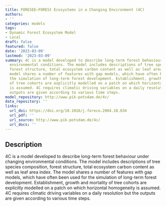 ```yaml
---
title: FORESEE–FORESt Ecosystems in a Changing Environment (4C)
authors:
- ''
categories: models
tags:
- Dynamic Forest Ecosystem Model
- Local
draft: false
featured: false
date: '2023-03-09'
lastmod: '2023-03-09'
summary: 4C is a model developed to describe long-term forest behaviour under changing
  environmental conditions. The model includes descriptions of tree species composition,
  forest structure, total ecosystem carbon content as well as leaf area index. The
  model shares a number of features with gap models, which have often been used for
  the simulation of long-term forest development. Establishment, growth and mortality
  of tree cohorts are explicitly modelled on a patch on which horizontal homogeneity
  is assumed. 4C requires climatic driving variables on a daily resolution but the
  outputs are given according to various time steps.
model_repository: http://www.pik-potsdam.de/4c/
data_repository: ''
links:
  url_doi: https://doi.org/10.1016/j.foreco.2004.10.034
  url_pdf: ''
  url_source: http://www.pik-potsdam.de/4c/
  url_docs: ''
---
```


## Description

4C is a model developed to describe long-term forest behaviour under changing environmental conditions. The model includes descriptions of tree species composition, forest structure, total ecosystem carbon content as well as leaf area index. The model shares a number of features with gap models, which have often been used for the simulation of long-term forest development. Establishment, growth and mortality of tree cohorts are explicitly modelled on a patch on which horizontal homogeneity is assumed. 4C requires climatic driving variables on a daily resolution but the outputs are given according to various time steps.

